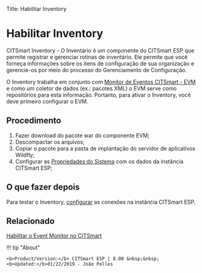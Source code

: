 Title: Habilitar Inventory

# Habilitar Inventory

CITSmart Inventory - O Inventário é um componente do CITSmart ESP que permite registrar e gerenciar rotinas de inventário. Ele permite que você forneça informações sobre os itens de configuração de sua organização e gerencie-os por meio do processo do Gerenciamento de Configuração.  

O Inventory trabalha em conjunto com [Monitor de Eventos CITSmart - EVM][1] e como um coletor de dados (ex.: pacotes XML) o EVM serve como repositórios para esta informação. Portanto, para ativar o Inventory, você deve primeiro configurar o EVM.  


## Procedimento

1. Fazer download do pacote war do componente EVM;  
2. Descompactar os arquivos;  
3. Copiar o pacote para a pasta de implantação do servidor de aplicativos Wildfly;  
4. Configurar as [Propriedades do Sistema][2] com os dados da instância CITSmart ESP;

## O que fazer depois  

Para testar o Inventory, [configurar][3] as conexões na instância CITSmart ESP.

## Relacionado

[Habilitar o Event Monitor no CITSmart][4]

[1]:/pt-br/citsmart-esp-8/initial-settings/add-ons/event-monitor.html
[2]:/pt-br/citsmart-esp-8/get-started/installation-and-upgrade/perform-installation.html#configuracao-do-system-properties
[3]:/pt-br/citsmart-esp-8/processes/event/configuration/set-inventory-connection.html
[4]:/pt-br/citsmart-esp-8/get-started/installation-and-upgrade/perform-installation.html

!!! tip "About"

    <b>Product/Version:</b> CITSmart ESP | 8.00 &nbsp;&nbsp;
    <b>Updated:</b>01/22/2019 - João Pelles  
	
